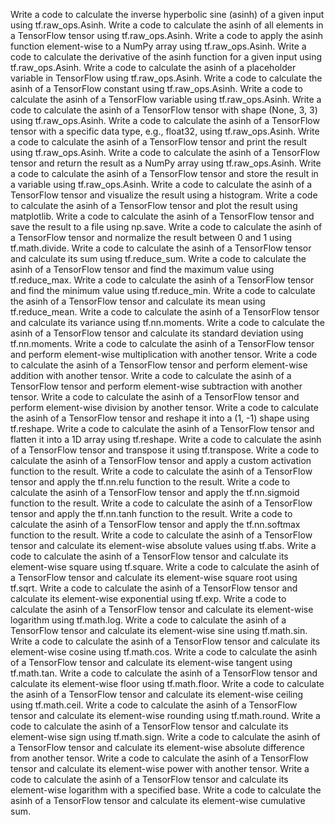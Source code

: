 Write a code to calculate the inverse hyperbolic sine (asinh) of a given input using tf.raw_ops.Asinh.
Write a code to calculate the asinh of all elements in a TensorFlow tensor using tf.raw_ops.Asinh.
Write a code to apply the asinh function element-wise to a NumPy array using tf.raw_ops.Asinh.
Write a code to calculate the derivative of the asinh function for a given input using tf.raw_ops.Asinh.
Write a code to calculate the asinh of a placeholder variable in TensorFlow using tf.raw_ops.Asinh.
Write a code to calculate the asinh of a TensorFlow constant using tf.raw_ops.Asinh.
Write a code to calculate the asinh of a TensorFlow variable using tf.raw_ops.Asinh.
Write a code to calculate the asinh of a TensorFlow tensor with shape (None, 3, 3) using tf.raw_ops.Asinh.
Write a code to calculate the asinh of a TensorFlow tensor with a specific data type, e.g., float32, using tf.raw_ops.Asinh.
Write a code to calculate the asinh of a TensorFlow tensor and print the result using tf.raw_ops.Asinh.
Write a code to calculate the asinh of a TensorFlow tensor and return the result as a NumPy array using tf.raw_ops.Asinh.
Write a code to calculate the asinh of a TensorFlow tensor and store the result in a variable using tf.raw_ops.Asinh.
Write a code to calculate the asinh of a TensorFlow tensor and visualize the result using a histogram.
Write a code to calculate the asinh of a TensorFlow tensor and plot the result using matplotlib.
Write a code to calculate the asinh of a TensorFlow tensor and save the result to a file using np.save.
Write a code to calculate the asinh of a TensorFlow tensor and normalize the result between 0 and 1 using tf.math.divide.
Write a code to calculate the asinh of a TensorFlow tensor and calculate its sum using tf.reduce_sum.
Write a code to calculate the asinh of a TensorFlow tensor and find the maximum value using tf.reduce_max.
Write a code to calculate the asinh of a TensorFlow tensor and find the minimum value using tf.reduce_min.
Write a code to calculate the asinh of a TensorFlow tensor and calculate its mean using tf.reduce_mean.
Write a code to calculate the asinh of a TensorFlow tensor and calculate its variance using tf.nn.moments.
Write a code to calculate the asinh of a TensorFlow tensor and calculate its standard deviation using tf.nn.moments.
Write a code to calculate the asinh of a TensorFlow tensor and perform element-wise multiplication with another tensor.
Write a code to calculate the asinh of a TensorFlow tensor and perform element-wise addition with another tensor.
Write a code to calculate the asinh of a TensorFlow tensor and perform element-wise subtraction with another tensor.
Write a code to calculate the asinh of a TensorFlow tensor and perform element-wise division by another tensor.
Write a code to calculate the asinh of a TensorFlow tensor and reshape it into a (1, -1) shape using tf.reshape.
Write a code to calculate the asinh of a TensorFlow tensor and flatten it into a 1D array using tf.reshape.
Write a code to calculate the asinh of a TensorFlow tensor and transpose it using tf.transpose.
Write a code to calculate the asinh of a TensorFlow tensor and apply a custom activation function to the result.
Write a code to calculate the asinh of a TensorFlow tensor and apply the tf.nn.relu function to the result.
Write a code to calculate the asinh of a TensorFlow tensor and apply the tf.nn.sigmoid function to the result.
Write a code to calculate the asinh of a TensorFlow tensor and apply the tf.nn.tanh function to the result.
Write a code to calculate the asinh of a TensorFlow tensor and apply the tf.nn.softmax function to the result.
Write a code to calculate the asinh of a TensorFlow tensor and calculate its element-wise absolute values using tf.abs.
Write a code to calculate the asinh of a TensorFlow tensor and calculate its element-wise square using tf.square.
Write a code to calculate the asinh of a TensorFlow tensor and calculate its element-wise square root using tf.sqrt.
Write a code to calculate the asinh of a TensorFlow tensor and calculate its element-wise exponential using tf.exp.
Write a code to calculate the asinh of a TensorFlow tensor and calculate its element-wise logarithm using tf.math.log.
Write a code to calculate the asinh of a TensorFlow tensor and calculate its element-wise sine using tf.math.sin.
Write a code to calculate the asinh of a TensorFlow tensor and calculate its element-wise cosine using tf.math.cos.
Write a code to calculate the asinh of a TensorFlow tensor and calculate its element-wise tangent using tf.math.tan.
Write a code to calculate the asinh of a TensorFlow tensor and calculate its element-wise floor using tf.math.floor.
Write a code to calculate the asinh of a TensorFlow tensor and calculate its element-wise ceiling using tf.math.ceil.
Write a code to calculate the asinh of a TensorFlow tensor and calculate its element-wise rounding using tf.math.round.
Write a code to calculate the asinh of a TensorFlow tensor and calculate its element-wise sign using tf.math.sign.
Write a code to calculate the asinh of a TensorFlow tensor and calculate its element-wise absolute difference from another tensor.
Write a code to calculate the asinh of a TensorFlow tensor and calculate its element-wise power with another tensor.
Write a code to calculate the asinh of a TensorFlow tensor and calculate its element-wise logarithm with a specified base.
Write a code to calculate the asinh of a TensorFlow tensor and calculate its element-wise cumulative sum.